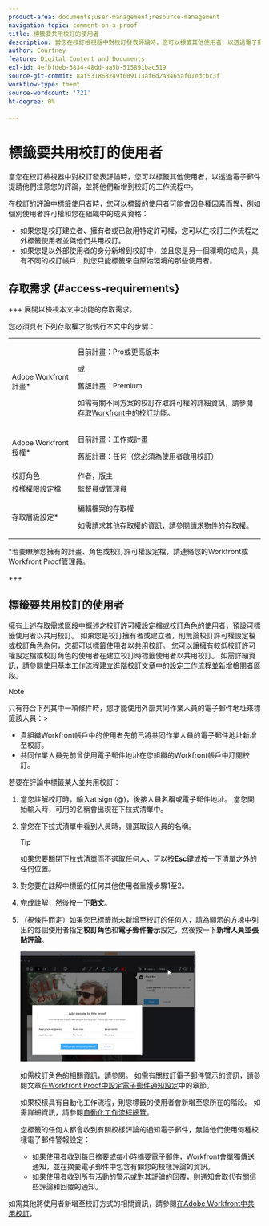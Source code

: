 ```yaml
---
product-area: documents;user-management;resource-management
navigation-topic: comment-on-a-proof
title: 標籤要共用校訂的使用者
description: 當您在校訂檢視器中對校訂發表評論時，您可以標籤其他使用者，以透過電子郵件提請他們注意您的評論，並將他們新增到校訂的工作流程中。
author: Courtney
feature: Digital Content and Documents
exl-id: 4efbfdeb-3834-48dd-aa5b-515891bac519
source-git-commit: 8af531868249f609113af6d2a8465af01edcbc3f
workflow-type: tm+mt
source-wordcount: '721'
ht-degree: 0%

---
```


# 標籤要共用校訂的使用者

當您在校訂檢視器中對校訂發表評論時，您可以標籤其他使用者，以透過電子郵件提請他們注意您的評論，並將他們新增到校訂的工作流程中。

在校訂的評論中標籤使用者時，您可以標籤的使用者可能會因各種因素而異，例如個別使用者許可權和您在組織中的成員資格：

* 如果您是校訂建立者、擁有者或已啟用特定許可權，您可以在校訂工作流程之外標籤使用者並與他們共用校訂。
* 如果您是以外部使用者的身分新增到校訂中，並且您是另一個環境的成員，具有不同的校訂帳戶，則您只能標籤來自原始環境的那些使用者。<!--For more information, see [Proofing collaboration limitations with people outside of your organization](../../../../review-and-approve-work/proofing/tips-tricks-and-troubleshooting/collaboration-with-members-outside-of-your-organization.md)-->

## 存取需求 {#access-requirements}

+++ 展開以檢視本文中功能的存取需求。

您必須具有下列存取權才能執行本文中的步驟：

<table style="table-layout:auto"> 
 <col> 
 <col> 
 <tbody> 
  <tr> 
   <td role="rowheader">Adobe Workfront計畫*</td> 
   <td> <p>目前計畫：Pro或更高版本</p> <p>或</p> <p>舊版計畫：Premium</p> <p>如需有關不同方案的校訂存取許可權的詳細資訊，請參閱<a href="/help/quicksilver/administration-and-setup/manage-workfront/configure-proofing/access-to-proofing-functionality.md" class="MCXref xref">存取Workfront中的校訂功能</a>。</p> </td> 
  </tr> 
  <tr> 
   <td role="rowheader">Adobe Workfront授權*</td> 
   <td> <p>目前計畫：工作或計畫</p> <p>舊版計畫：任何（您必須為使用者啟用校訂）</p> </td> 
  </tr> 
  <tr data-mc-conditions=""> 
   <td role="rowheader">校訂角色</td> 
   <td>作者，版主</td> 
  </tr> 
  <tr data-mc-conditions=""> 
   <td role="rowheader">校樣權限設定檔 </td> 
   <td>監督員或管理員</td> 
  </tr> 
  <tr data-mc-conditions=""> 
   <td role="rowheader">存取層級設定*</td> 
   <td> <p>編輯檔案的存取權</p> <p>如需請求其他存取權的資訊，請參閱<a href="../../../../workfront-basics/grant-and-request-access-to-objects/request-access.md" class="MCXref xref">請求物件</a>的存取權。</p> </td> 
  </tr> 
 </tbody> 
</table>

&#42;若要瞭解您擁有的計畫、角色或校訂許可權設定檔，請連絡您的Workfront或Workfront Proof管理員。

+++

## 標籤要共用校訂的使用者

擁有上述[存取需求](#access-requirements)區段中概述之校訂許可權設定檔或校訂角色的使用者，預設可標籤使用者以共用校訂。 如果您是校訂擁有者或建立者，則無論校訂許可權設定檔或校訂角色為何，您都可以標籤使用者以共用校訂。 您可以讓擁有較低校訂許可權設定檔或校訂角色的使用者在建立校訂時標籤使用者以共用校訂。 如需詳細資訊，請參閱[使用基本工作流程建立進階校訂](../../../../review-and-approve-work/proofing/creating-proofs-within-workfront/configure-basic-proof-workflow.md)文章中的[設定工作流程並新增檢閱者](../../../../review-and-approve-work/proofing/creating-proofs-within-workfront/configure-basic-proof-workflow.md#configur)區段。

>[!NOTE]
>
>只有符合下列其中一項條件時，您才能使用外部共同作業人員的電子郵件地址來標籤該人員：>
>* 貴組織Workfront帳戶中的使用者先前已將共同作業人員的電子郵件地址新增至校訂。
>* 共同作業人員先前曾使用電子郵件地址在您組織的Workfront帳戶中訂閱校訂。
>

若要在評論中標籤某人並共用校訂：

1. 當您註解校訂時，輸入at sign (@)，後接人員名稱或電子郵件地址。 當您開始輸入時，可用的名稱會出現在下拉式清單中。
1. 當您在下拉式清單中看到人員時，請選取該人員的名稱。

   >[!TIP]
   >
   >如果您要關閉下拉式清單而不選取任何人，可以按&#x200B;**Esc**&#x200B;鍵或按一下清單之外的任何位置。

1. 對您要在註解中標籤的任何其他使用者重複步驟1至2。
1. 完成註解，然後按一下&#x200B;**貼文**。
1. （視條件而定）如果您已標籤尚未新增至校訂的任何人，請為顯示的方塊中列出的每個使用者指定&#x200B;**校訂角色**&#x200B;和&#x200B;**電子郵件警示**&#x200B;設定，然後按一下&#x200B;**新增人員並張貼評論**。

   ![](assets/add-people-to-proof-350x220.png)

   如需校訂角色的相關資訊，請參閱。 如需有關校訂電子郵件警示的資訊，請參閱文章[在Workfront Proof中設定電子郵件通知設定](../../../../workfront-proof/wp-emailsntfctns/email-alerts/config-email-notification-settings-wp.md)中的章節。

   如果校樣具有自動化工作流程，則您標籤的使用者會新增至您所在的階段。 如需詳細資訊，請參閱[自動化工作流程總覽](../../../../review-and-approve-work/proofing/proofing-overview/automated-workflow.md)。

   您標籤的任何人都會收到有關校樣評論的通知電子郵件，無論他們使用何種校樣電子郵件警報設定：

   * 如果使用者收到每日摘要或每小時摘要電子郵件，Workfront會單獨傳送通知，並在摘要電子郵件中包含有關您的校樣評論的資訊。
   * 如果使用者收到所有活動的警示或對其評論的回覆，則通知會取代有關這些評論和回覆的通知。

如需其他將使用者新增至校訂方式的相關資訊，請參閱[在Adobe Workfront中共用校訂](../../../../review-and-approve-work/proofing/managing-proofs-within-workfront/share-a-proof-in-workfront.md)。
